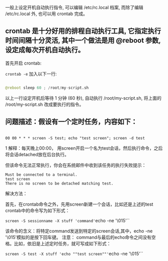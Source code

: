 

一般上设定开机自动执行指令, 可以编辑 /etc/rc.local 档案, 而除了编辑 /etc/rc.local 外, 也可以用 crontab 完成。

## crontab 是十分好用的排程自动执行工具, 它指定执行时间间隔十分灵活, 其中一个做法是用 @reboot 参数, 设定成每次开机自动执行。

首先开启 crontab:

`crontab -e`
加入以下一行:
```python

@reboot sleep 60 ; /root/my-script.sh

```
以上一行设定开机后等待 1 分钟 (60 秒), 自动执行 /root/my-script.sh, 将上面的 /root/my-script.sh 改成要执行的指令。


## 问题描述：假设有一个定时任务，内容如下：

```

00 00 * * * screen -S test; echo "test screen"; screen -d test
```

1
解释：每天晚上00:00， 用screen开启一个名为test会话，然后执行命令，之后将会话detached放在后台执行。

但该命令无法正常执行，你会在系统邮件中收到该任务的执行失败提示：


```
Must be connected to a terminal.
test screen
There is no screen to be detached matching test.
```


解决方法：

首先，在crontab命令之外，先用screen新建一个会话，比如还是上述的test
crontab中的命令写为如下形式：

`screen -S sessionname -X stuff 'command'`echo -ne '\015'``

该命令的含义：将特定command发送到特定的screen会话,其中，echo -ne '\015'模拟的是按下回车键。
注意： command与最后的echo命令之间没有空格。比如，依旧是上述定时任务，就可写成如下形式：

`screen -S test -X stuff 'echo ""test screen""'`echo -ne '\015'``
